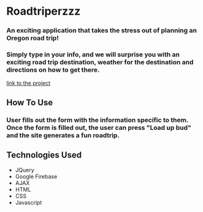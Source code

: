 # Roadtriperzzz
### An exciting application that takes the stress out of planning an Oregon road trip!
### Simply type in your info, and we will surprise you with an exciting road trip destination, weather for the destination and directions on how to get there.
[link to the project](https://volksrat71.github.io/project-1/project-1/index.html)

## How To Use
### User fills out the form with the information specific to them.  Once the form is filled out, the user can press "Load up bud" and the site generates a fun roadtrip. 

## Technologies Used
* JQuery
* Google Firebase
* AJAX
* HTML
* CSS
* Javascript

